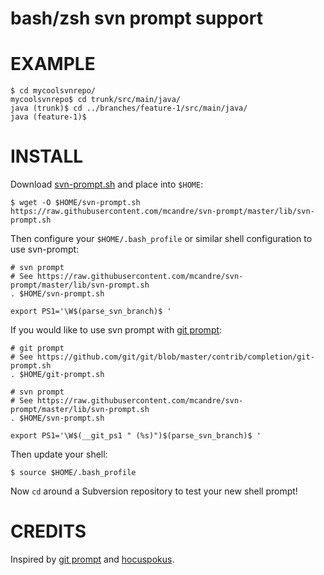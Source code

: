 # bash/zsh svn prompt support

# EXAMPLE

```
$ cd mycoolsvnrepo/
mycoolsvnrepo$ cd trunk/src/main/java/
java (trunk)$ cd ../branches/feature-1/src/main/java/
java (feature-1)$
```

# INSTALL

Download [svn-prompt.sh](https://raw.githubusercontent.com/mcandre/svn-prompt/master/lib/svn-prompt.sh) and place into `$HOME`:

```
$ wget -O $HOME/svn-prompt.sh https://raw.githubusercontent.com/mcandre/svn-prompt/master/lib/svn-prompt.sh
```

Then configure your `$HOME/.bash_profile` or similar shell configuration to use svn-prompt:

```
# svn prompt
# See https://raw.githubusercontent.com/mcandre/svn-prompt/master/lib/svn-prompt.sh
. $HOME/svn-prompt.sh

export PS1='\W$(parse_svn_branch)$ '
```

If you would like to use svn prompt with [git prompt](https://github.com/git/git/blob/master/contrib/completion/git-prompt.sh):

```
# git prompt
# See https://github.com/git/git/blob/master/contrib/completion/git-prompt.sh
. $HOME/git-prompt.sh

# svn prompt
# See https://raw.githubusercontent.com/mcandre/svn-prompt/master/lib/svn-prompt.sh
. $HOME/svn-prompt.sh

export PS1='\W$(__git_ps1 " (%s)")$(parse_svn_branch)$ '
```

Then update your shell:

```
$ source $HOME/.bash_profile
```

Now `cd` around a Subversion repository to test your new shell prompt!

# CREDITS

Inspired by [git prompt](https://github.com/git/git/blob/master/contrib/completion/git-prompt.sh) and [hocuspokus](http://hocuspokus.net/2009/07/add-git-and-svn-branch-to-bash-prompt/).
